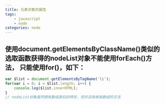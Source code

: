 ```yaml
---
title: 元素对象的属性
tags: 
    - javascript
    - node
categories: node
---
```


## 使用document.getElementsByClassName()类似的选取函数获得的nodeList对象不能使用forEach()方法， 只能使用for()，如下：
<!-- more -->

```javascript
var $list = document.getElementsByTagName('li');
for(var i = 0; i < $list.length; i++) {
	console.log($list.innerHTML);
}
// nodeList对象虽然拥有数组类似的特性，但并没有继承数组的方法
```
